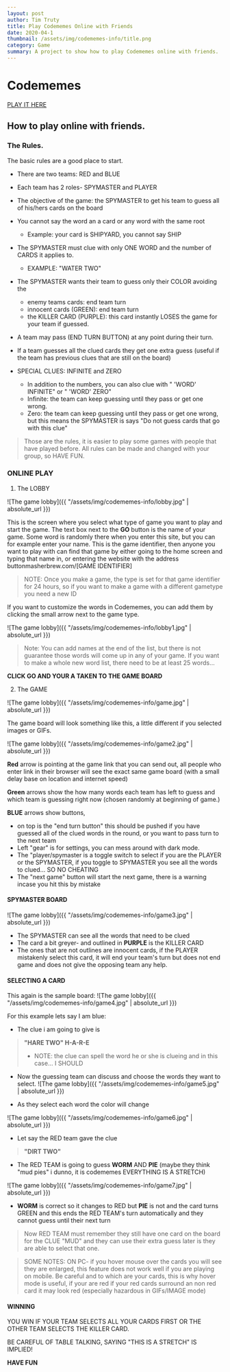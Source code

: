 ```yaml
---
layout: post
author: Tim Truty
title: Play Codememes Online with Friends
date: 2020-04-1
thumbnail: /assets/img/codememes-info/title.png
category: Game
summary: A project to show how to play Codememes online with friends.
---
```


# Codememes

[PLAY IT HERE](https://www.buttonmasherbrew.com)

## How to play online with friends.

### The Rules.
The basic rules are a good place to start.
- There are two teams: RED and BLUE
- Each team has 2 roles- SPYMASTER and PLAYER
- The objective of the game: the SPYMASTER to get his team to guess all of his/hers cards on the board
- You cannot say the word an a card or any word with the same root
    - Example: your card is SHIPYARD, you cannot say SHIP
- The SPYMASTER must clue with only ONE WORD and the number of CARDS it applies to.
    - EXAMPLE: "WATER TWO"
- The SPYMASTER wants their team to guess only their COLOR avoiding the         
    - enemy teams cards: end team turn
    - innocent cards (GREEN): end team turn
    - the KILLER CARD (PURPLE): this card instantly LOSES the game for your team if guessed.

- A team may pass (END TURN BUTTON) at any point during their turn. 
- If a team guesses all the clued cards they get one extra guess (useful if the team has previous clues that are still on the board)
- SPECIAL CLUES: INFINITE and ZERO
    - In addition to the numbers, you can also clue with " 'WORD' INFINITE" or " 'WORD' ZERO"
    - Infinite: the team can keep guessing until they pass or get one wrong.
    - Zero: the team can keep guessing until they pass or get one wrong, but this means the SPYMASTER is says "Do not guess cards that go with this clue"

> Those are the rules, it is easier to play some games with people that have played before. All rules can be made and changed with your group, so HAVE FUN.

### ONLINE PLAY

1. The LOBBY

![The game lobby]({{ "/assets/img/codememes-info/lobby.jpg" | absolute_url }})

This is the screen where you select what type of game you want to play and start the game. The text box next to the **GO** button is the name of your game. Some word is randomly there when you enter this site, but you can for example enter your name. This is the game identifier, then anyone you want to play with can find that game by either going to the home screen and typing that name in, or entering the website with the address buttonmasherbrew.com/[GAME IDENTIFIER]

> NOTE: Once you make a game, the type is set for that game identifier for 24 hours, so if you want to make a game with a different gametype you need a new ID

If you want to customize the words in Codememes, you can add them by clicking the small arrow next to the game type.

![The game lobby]({{ "/assets/img/codememes-info/lobby1.jpg" | absolute_url }})

> Note: You can add names at the end of the list,  but there is not guarantee those words will come up in any of your game. If you want to make a whole new word list, there need to be at least 25 words...

**CLICK GO AND YOUR A TAKEN TO THE GAME BOARD**

2. The GAME

![The game lobby]({{ "/assets/img/codememes-info/game.jpg" | absolute_url }})

The game board will look something like this, a little different if you selected images or GIFs.

![The game lobby]({{ "/assets/img/codememes-info/game2.jpg" | absolute_url }})

**Red** arrow is pointing at the game link that you can send out, all people who enter link in their browser will see the exact same game board (with a small delay base on location and internet speed)

**Green** arrows show the how many words each team has left to guess and which team is guessing right now (chosen randomly at beginning of game.)

**BLUE** arrows show buttons, 
- on top is the "end turn button" this should be pushed if you have guessed all of the clued words in the round, or you want to pass turn to the next team
- Left "gear" is for settings, you can mess around with dark mode.
- The "player/spymaster is a toggle switch to select if you are the PLAYER or the SPYMASTER, if you toggle to SPYMASTER you see all the words to clued... SO NO CHEATING
- The "next game" button will start the next game, there is a warning incase you hit this by mistake

#### SPYMASTER BOARD
![The game lobby]({{ "/assets/img/codememes-info/game3.jpg" | absolute_url }})

- The SPYMASTER can see all the words that need to be clued
- The card a bit greyer- and outlined in **PURPLE** is the KILLER CARD
- The ones that are not outlines are innocent cards, if the PLAYER mistakenly select this card, it will end your team's turn but does not end game and does not give the opposing team any help.

#### SELECTING A CARD

This again is the sample board:
![The game lobby]({{ "/assets/img/codememes-info/game4.jpg" | absolute_url }})

For this example lets say I am blue:
- The clue i am going to give is 
> **"HARE TWO" H-A-R-E**
> - NOTE: the clue can spell the word he or she is clueing and in this case... I SHOULD
- Now the guessing team can discuss and choose the words they want to select.
![The game lobby]({{ "/assets/img/codememes-info/game5.jpg" | absolute_url }})

- As they select each word the color will change

![The game lobby]({{ "/assets/img/codememes-info/game6.jpg" | absolute_url }})

- Let say the RED team gave the clue 
> **"DIRT TWO"**
- The RED TEAM is going to guess **WORM** AND **PIE** (maybe they think "mud pies" i dunno, it is codememes EVERYTHING IS A STRETCH)

![The game lobby]({{ "/assets/img/codememes-info/game7.jpg" | absolute_url }})
- **WORM** is correct so it changes to RED but **PIE** is not and the card turns GREEN and this ends the RED TEAM's turn automatically and they cannot guess until their next turn
> Now RED TEAM must remember they still have one card on the board for the CLUE "MUD" and they can use their extra guess later is they are able to select that one. 

> SOME NOTES: ON PC- if you hover mouse over the cards you will see they are enlarged, this feature does not work well if you are playing on mobile. Be careful and to which are your cards, this is why hover mode is useful, if your are red if your red cards surround an non red card it may look red (especially hazardous in GIFs/IMAGE mode)

#### WINNING
YOU WIN IF YOUR TEAM SELECTS ALL YOUR CARDS FIRST OR THE OTHER TEAM SELECTS THE KILLER CARD.

BE CAREFUL OF TABLE TALKING, SAYING "THIS IS A STRETCH" IS IMPLIED!

**HAVE FUN**












